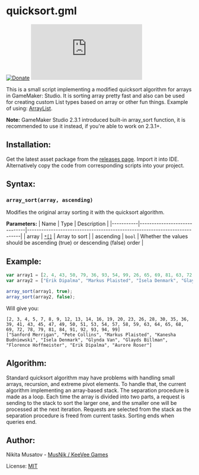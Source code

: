 # quicksort.gml

[![Donate](https://img.shields.io/badge/donate-%E2%9D%A4-blue.svg)](https://musnik.itch.io/donate-me) [![License](https://img.shields.io/github/license/KeeVeeGames/quicksort.gml)](#!)

This is a small script implementing a modified quicksort algorithm for arrays in GameMaker: Studio. It is sorting array pretty fast and also can be used for creating custom List types based on array or other fun things. Example of using: [ArrayList](https://github.com/KeeVeeGames/ArrayList.gml).

**Note:** GameMaker Studio 2.3.1 introduced built-in array_sort function, it is recommended to use it instead, if you're able to work on 2.3.1+.

## Installation:
Get the latest asset package from the [releases page](../../releases). Import it into IDE.   
Alternatively copy the code from corresponding scripts into your project.

## Syntax:
### `array_sort(array, ascending)`
Modifies the original array sorting it with the quicksort algorithm.

**Parameters:**
| Name      | Type                         | Description                                                               |
|-----------|------------------------------|---------------------------------------------------------------------------|
| array     | [`*[]`](#! "Any type array") | Array to sort                                                             |
| ascending | `bool`                       | Whether the values should be ascending (true) or descending (false) order |

## Example:
```js
var array1 = [2, 4, 43, 50, 79, 36, 93, 54, 99, 26, 65, 69, 81, 63, 72, 3, 59, 19, 35, 5, 53, 28, 91, 58, 51, 47, 64, 94, 41, 39, 7, 49, 78, 20, 84, 92, 23, 8, 13, 57, 9, 14, 16, 30, 12, 68, 45];
var array2 = ["Erik Dipalma", "Markus Plaisted", "Isela Denmark", "Glayds Billman", "Florence Hoffmeister", "Aurore Roser", "Pete Collins", "Glynda Van", "Kanesha Budniewski", "Sanford Merrigan"];

array_sort(array1, true);
array_sort(array2, false);
```

Will give you:
```
[2, 3, 4, 5, 7, 8, 9, 12, 13, 14, 16, 19, 20, 23, 26, 28, 30, 35, 36, 39, 41, 43, 45, 47, 49, 50, 51, 53, 54, 57, 58, 59, 63, 64, 65, 68, 69, 72, 78, 79, 81, 84, 91, 92, 93, 94, 99]
["Sanford Merrigan", "Pete Collins", "Markus Plaisted", "Kanesha Budniewski", "Isela Denmark", "Glynda Van", "Glayds Billman", "Florence Hoffmeister", "Erik Dipalma", "Aurore Roser"]
```

## Algorithm:
Standard quicksort algorithm may have problems with handling small arrays, recursion, and extreme pivot elements. To handle that, the current algorithm implementing an array-based stack. The separation procedure is made as a loop. Each time the array is divided into two parts, a request is sending to the stack to sort the larger one, and the smaller one will be processed at the next iteration. Requests are selected from the stack as the separation procedure is freed from current tasks. Sorting ends when queries end.

## Author:
Nikita Musatov - [MusNik / KeeVee Games](https://twitter.com/keeveegames)

License: [MIT](https://en.wikipedia.org/wiki/MIT_License)
